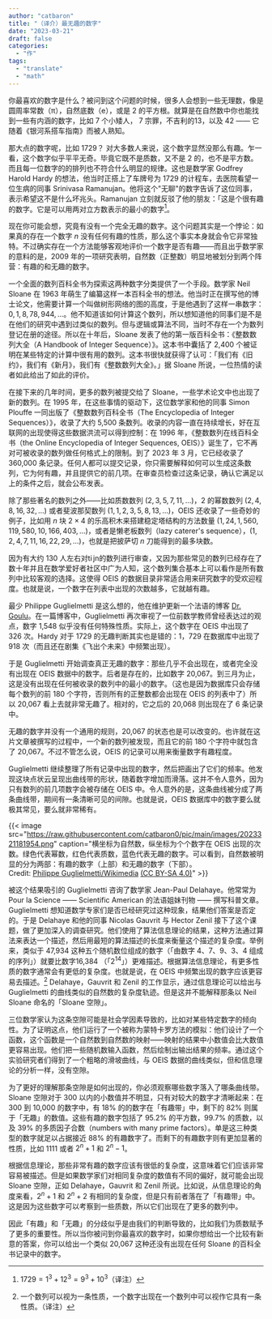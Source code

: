 ```yaml
---
author: "catbaron"
title: "（译介）最无趣的数字"
date: "2023-03-21"
draft: false
categories: 
  - "作"
tags: 
  - "translate"
  - "math"
---
```


你最喜欢的数字是什么？被问到这个问题的时候，很多人会想到一些无理数，像是圆周率常数（π），自然底数（e），或是 2 的平方根。就算是在自然数中你也能找到一些有内涵的数字，比如 7 个小矮人， 7 宗罪，不吉利的13，以及 42 —— 它随着《银河系搭车指南》而被人熟知。

那大点的数字呢，比如 1729？ 对大多数人来说，这个数字显然没那么有趣。乍一看，这个数字似乎平平无奇。毕竟它既不是质数，又不是 2 的，也不是平方数。而且每一位数字的的排列也不符合什么明显的规律。这也是数学家 Godfrey Harold Hardy 的想法，他当时正搭上了车牌号为 1729 的计程车，去医院看望一位生病的同事 Srinivasa Ramanujan。他将这个"无聊"的数字告诉了这位同事，表示希望这不是什么坏兆头。Ramanujan 立刻就反驳了他的朋友：「这是个很有趣的数字。它是可以用两对立方数表示的最小的数字[^cube]。

现在你可能会想，究竟有没有一个完全无趣的数字。这个问题其实是一个悖论：如果真的存在一个数字 $n$ 没有任何有趣的性质，那么这个事实本身就会令它非常独特。不过确实存在一个方法能够客观地评价一个数字是否有趣——而且出乎数学家的意料的是，2009 年的一项研究表明，自然数（正整数）明显地被划分到两个阵营：有趣的和无趣的数字。

一个全面的数列百科全书为探索这两种数字分类提供了一个手段。数学家 Neil Sloane 在 1963 年萌生了编纂这样一本百科全书的想法。他当时正在撰写他的博士论文，他需要计算一个叫做树形网络的图的高度，于是他遇到了这样一串数字：$0, 1, 8, 78, 944, ...$。他不知道该如何计算这个数列，所以想知道他的同事们是不是在他们的研究中遇到过类似的数列。但与逻辑或算法不同，当时不存在一个为数列登记在册的途径。所以在十年后，Sloane 发表了他的第一版百科全书：《整数数列大全（A Handbook of Integer Sequence）》。这本书中囊括了 2,400 个被证明在某些特定的计算中很有用的数列。这本书很快就获得了认可：「我们有《旧约》，我们有《新月》，我们有《整数数列大全》。」据 Sloane 所说，一位热情的读者如此给出了如此的评价。

在接下来的几年时间，更多的数列被提交给了 Sloane，一些学术论文中也出现了新的数列。在 1995 年，在这些事情的驱动下，这位数学家和他的同事 Simon Plouffe 一同出版了《整数数列百科全书（The Encyclopedia of Integer Sequences）》，收录了大约 5,500 条数列。收录的内容一直在持续增长，好在互联网的出现使得这些数据洪流可以得到控制：在 1996 年，《整数数列在线百科全书（the Online Encyclopedia of Integer Sequences, OEIS）》诞生了，它不再对可被收录的数列做任何格式上的限制。到了 2023 年 3 月，它已经收录了 360,000 条记录。任何人都可以提交记录，你只需要解释如何可以生成这条数列，它为何有趣，并且提供它的前几项。在审查员检查过这条记录，确认它满足以上的条件之后，就会公布发表。

除了那些著名的数列之外——比如质数数列 $(2, 3, 5, 7, 11, ...)$，2 的幂数数列 $(2, 4, 8, 16, 32, ...)$ 或者斐波那契数列 $(1, 1, 2, 3, 5, 8, 13, ... )$，OEIS 还收录了一些奇妙的例子，比如用 $n$ 块 $2\times 4$ 的乐高积木来搭建稳定塔结构的方法数量 $(1, 24, 1,560, 119,580, 10,166,403, …)$，或者是懒老板数列（lazy caterer's sequence），$(1, 2, 4, 7, 11, 16, 22, 29,...)$，也就是把披萨切 $n$ 刀能得到的最多块数。

因为有大约 130 人左右对ti jn的数列进行审查，又因为那些常见的数列已经存在了数十年并且在数学爱好者社区中广为人知，这个数列集合基本上可以看作是所有数列中比较客观的选择。这使得 OEIS 的数据目录非常适合用来研究数字的受欢迎程度。也就是说，一个数字在列表中出现的次数越多，它就越有趣。

最少 Philippe Guglielmetti 是这么想的，他在维护更新一个法语的博客 [Dr. Goulu](https://www.drgoulu.com/)。在一篇博客中，Guglielmetti 再次审视了一位前数学教师曾经表达过的观点，数字 1,548 似乎没有任何特殊性质。实际上，这个数字在 OEIS 中出现了 326 次。Hardy 对于 1729 的无趣判断其实也是错的：1，729 在数据库中出现了 918 次（而且还在剧集《飞出个未来》中频繁出现）。

于是 Guglielmetti 开始调查真正无趣的数字：那些几乎不会出现在，或者完全没有出现在 OEIS 数据中的数字。后者是存在的，比如数字 20,067。到三月为止，这是没有出现在任何被收录的数列中的最小的数字。（这也是因为数据库只会存储每个数列的前 180 个字符，否则所有的正整数都会出现在 OEIS 的列表中了）所以 20,067 看上去就非常无趣了。相对的，它之后的 20,068 则出现在了 6 条记录中。

无趣的数字并没有一个通用的规则，20,067 的状态也是可以改变的。也许就在这片文章被撰写的过程中，一个新的数列被发现，而且它的前 180 个字符中就包含了 20,067。不过不管怎么说，OEIS 的记录可以用来衡量数字有趣程度。

Guglielmetti 继续整理了所有记录中出现的数字，然后把画出了它们的频率。他发现这块点状云呈现出曲线带的形状，随着数字增加而滑落。这并不令人意外，因为只有数列的前几项数字会被存储在 OEIS 中。令人意外的是，这条曲线被分成了两条曲线带，期间有一条清晰可见的间隙。也就是说，OEIS 数据库中的数字要么就极其常见，要么就非常稀有。


{{< image src="https://raw.githubusercontent.com/catbaron0/pic/main/images/2023321181954.png" caption="横坐标为自然数，纵坐标为个个数字在 OEIS 出现的次数。绿色代表幂数，红色代表质数，蓝色代表无趣的数字。可以看到，自然数被明显的分为两部：有趣的数字（上部）和无趣的数字（下部）。 Credit: [Philippe Guglielmetti/Wikimedia](https://commons.wikimedia.org/wiki/File:Sloanes_gap.png) [(CC BY-SA 4.0)](https://creativecommons.org/licenses/by-sa/4.0/deed.en)" >}}


被这个结果吸引的 Guglielmetti 咨询了数学家 Jean-Paul Delahaye。他常常为 Pour la Science —— Scientific American 的法语姐妹刊物 —— 撰写科普文章。Guglielmetti 想知道数学专家们是否已经研究过这种现象，结果他们答案是否定的。于是 Delahaye 和他的同事 Nicolas Gauvrit 与 Hector Zenil 接下了这个课题，做了更加深入的调查研究。他们使用了算法信息理论的结果，这种方法通过算法来表达一个描述，然后用最短的算法描述的长度来衡量这个描述的复杂度。举例来，类似于 47,934 这种五个随机数位组成的数字（「由数字 4、7、9、3、4 组成的序列」）就要比数字16,384 （「$2^{14}$」）更难描述。根据算法信息理论，有更多性质的数字通常会有更低的复杂度。也就是说，在 OEIS 中频繁出现的数字应该更容易去描述。[^complexity] Delahaye，Gauvrit 和 Zenil 的工作显示，通过信息理论可以给出与 Guglielmetti 的曲线类似的自然数的复杂度轨迹。但是这并不能解释那条以 Neil Sloane 命名的「Sloane 空隙」。

三位数学家认为这条空隙可能是社会学因素导致的，比如对某些特定数字的倾向性。为了证明这点，他们运行了一个被称为蒙特卡罗方法的模拟：他们设计了一个函数，这个函数是一个自然数到自然数的映射——映射的结果中小数值会比大数值更容易出现。他们把一些随机数输入函数，然后绘制出输出结果的频率。通过这个实验研究者们得到了一个粗略的滑坡曲线，与 OEIS 数据的曲线类似，但和信息理论的分析一样，没有空隙。

为了更好的理解那条空隙是如何出现的，你必须观察哪些数字落入了哪条曲线带。Sloane 空隙对于 300 以内的小数值并不明显，只有对较大的数字才清晰起来：在 300 到 10,000 的数字中，有 18% 的的数字在「有趣带」中，剩下的 82% 则属于「无趣」的数值。这些有趣的数字包括了 95.2% 的平方数，99.7% 的质数，以及 39% 的多质因子合数（numbers with many prime factors）。单是这三种类型的数字就足以占据接近 88% 的有趣数字了。而剩下的有趣数字则有更加显著的性质，比如 1111 或者 $2^n+1$ 和 $2^n-1$。

根据信息理论，那些非常有趣的数字应该有很低的复杂度，这意味着它们应该非常容易被描述。但是如果数学家们对相同复杂度的数值有不同的偏好，就可能会出现 Sloane 空隙，正如 Delahaye，Gauvrit 和 Zenil 所说。比如说，从信息理论的角度来看，$2^n+1$ 和 $2^n+2$ 有相同的复杂度，但是只有前者落在了「有趣带」中。这是因为这些数字可以考察到一些质数，所以它们出现在了更多的数列中。

因此「有趣」和「无趣」的分歧似乎是由我们的判断导致的，比如我们为质数赋予了更多的重要性。所以当你被问到你最喜欢的数字时，如果你想给出一个比较有新意的答案，你可以给出一个类似 20,067 这种还没有出现在任何 Sloane 的百科全书记录中的数字。

[^cube]: $1729=1^3+12^3=9^3+10^3$（译注）
[^complexity]: 一个数列可以视为一条性质，一个数字出现在一个数列中可以视作它具有一条性质。（译注）
